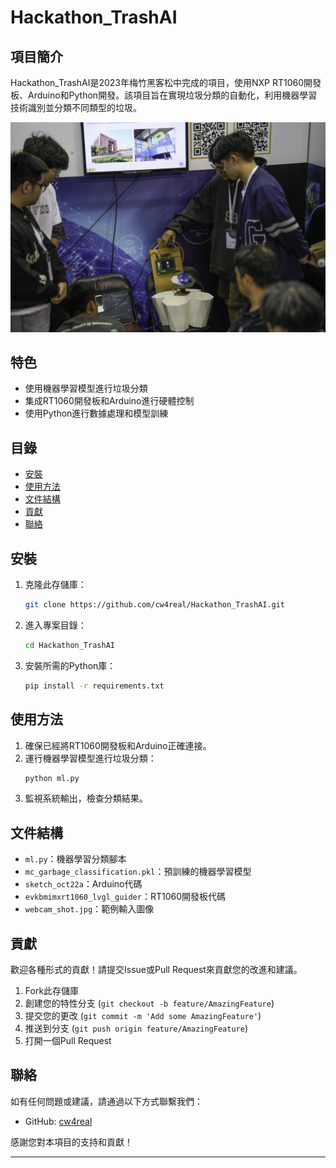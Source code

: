 # Hackathon_TrashAI

## 項目簡介

Hackathon_TrashAI是2023年梅竹黑客松中完成的項目，使用NXP RT1060開發板、Arduino和Python開發。該項目旨在實現垃圾分類的自動化，利用機器學習技術識別並分類不同類型的垃圾。

![項目示意圖](https://github.com/cw4real/Hackathon_TrashAI/blob/main/mchack.jpg)

## 特色

- 使用機器學習模型進行垃圾分類
- 集成RT1060開發板和Arduino進行硬體控制
- 使用Python進行數據處理和模型訓練

## 目錄

- [安裝](#安裝)
- [使用方法](#使用方法)
- [文件結構](#文件結構)
- [貢獻](#貢獻)
- [聯絡](#聯絡)

## 安裝

1. 克隆此存儲庫：
    ```sh
    git clone https://github.com/cw4real/Hackathon_TrashAI.git
    ```
2. 進入專案目錄：
    ```sh
    cd Hackathon_TrashAI
    ```
3. 安裝所需的Python庫：
    ```sh
    pip install -r requirements.txt
    ```

## 使用方法

1. 確保已經將RT1060開發板和Arduino正確連接。
2. 運行機器學習模型進行垃圾分類：
    ```sh
    python ml.py
    ```
3. 監視系統輸出，檢查分類結果。

## 文件結構

- `ml.py`：機器學習分類腳本
- `mc_garbage_classification.pkl`：預訓練的機器學習模型
- `sketch_oct22a`：Arduino代碼
- `evkbmimxrt1060_lvgl_guider`：RT1060開發板代碼
- `webcam_shot.jpg`：範例輸入圖像

## 貢獻

歡迎各種形式的貢獻！請提交Issue或Pull Request來貢獻您的改進和建議。

1. Fork此存儲庫
2. 創建您的特性分支 (`git checkout -b feature/AmazingFeature`)
3. 提交您的更改 (`git commit -m 'Add some AmazingFeature'`)
4. 推送到分支 (`git push origin feature/AmazingFeature`)
5. 打開一個Pull Request

## 聯絡

如有任何問題或建議，請通過以下方式聯繫我們：

- GitHub: [cw4real](https://github.com/cw4real)

感謝您對本項目的支持和貢獻！

---
